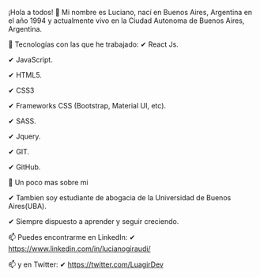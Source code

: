 ¡Hola a todos! 👋
Mi nombre es Luciano, nací en Buenos Aires, Argentina en el año 1994 y actualmente vivo en la Ciudad Autonoma de Buenos Aires, Argentina.

🔭 Tecnologías con las que he trabajado:
✔ React Js.

✔ JavaScript.

✔ HTML5.

✔ CSS3

✔ Frameworks CSS (Bootstrap, Material UI, etc).

✔ SASS.

✔ Jquery.

✔ GIT.

✔ GitHub.

💬 Un poco mas sobre mi

✔ Tambien soy estudiante de abogacia de la Universidad de Buenos Aires(UBA).


✔ Siempre dispuesto a aprender y seguir creciendo.

📫 Puedes encontrarme en LinkedIn:
✔ https://www.linkedin.com/in/lucianogiraudi/

📫 y en Twitter:
✔ https://twitter.com/LuagirDev
